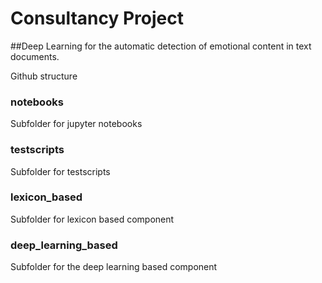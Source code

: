 # Consultancy Project
##Deep Learning for the automatic detection of emotional content in text documents.

Github structure
### notebooks
Subfolder for jupyter notebooks
### testscripts
Subfolder for testscripts
### lexicon_based
Subfolder for lexicon based component
### deep_learning_based
Subfolder for the deep learning based component
